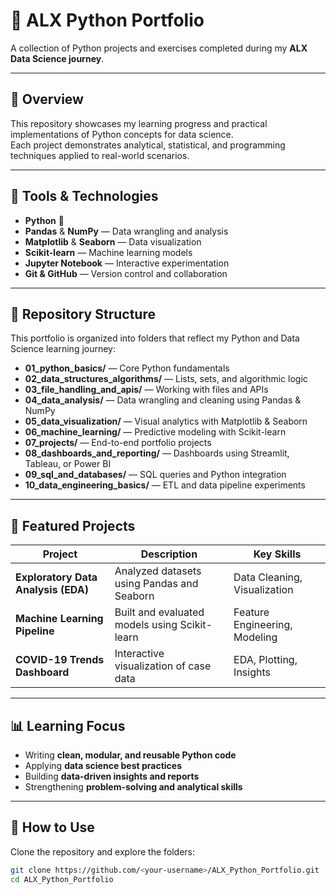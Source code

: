 # 🧠 ALX Python Portfolio  

A collection of Python projects and exercises completed during my **ALX Data Science journey**.  

---

## 📘 Overview  

This repository showcases my learning progress and practical implementations of Python concepts for data science.  
Each project demonstrates analytical, statistical, and programming techniques applied to real-world scenarios.  

---

## 🧰 Tools & Technologies  

- **Python** 🐍  
- **Pandas** & **NumPy** — Data wrangling and analysis  
- **Matplotlib** & **Seaborn** — Data visualization  
- **Scikit-learn** — Machine learning models  
- **Jupyter Notebook** — Interactive experimentation  
- **Git & GitHub** — Version control and collaboration  

---

## 📂 Repository Structure  

This portfolio is organized into folders that reflect my Python and Data Science learning journey:  

- **01_python_basics/** — Core Python fundamentals  
- **02_data_structures_algorithms/** — Lists, sets, and algorithmic logic  
- **03_file_handling_and_apis/** — Working with files and APIs  
- **04_data_analysis/** — Data wrangling and cleaning using Pandas & NumPy  
- **05_data_visualization/** — Visual analytics with Matplotlib & Seaborn  
- **06_machine_learning/** — Predictive modeling with Scikit-learn  
- **07_projects/** — End-to-end portfolio projects  
- **08_dashboards_and_reporting/** — Dashboards using Streamlit, Tableau, or Power BI  
- **09_sql_and_databases/** — SQL queries and Python integration  
- **10_data_engineering_basics/** — ETL and data pipeline experiments  

---

## 🚀 Featured Projects  

| Project | Description | Key Skills |
|----------|--------------|-------------|
| **Exploratory Data Analysis (EDA)** | Analyzed datasets using Pandas and Seaborn | Data Cleaning, Visualization |
| **Machine Learning Pipeline** | Built and evaluated models using Scikit-learn | Feature Engineering, Modeling |
| **COVID-19 Trends Dashboard** | Interactive visualization of case data | EDA, Plotting, Insights |

---

## 📊 Learning Focus  

- Writing **clean, modular, and reusable Python code**  
- Applying **data science best practices**  
- Building **data-driven insights and reports**  
- Strengthening **problem-solving and analytical skills**

---

## 🧩 How to Use  

Clone the repository and explore the folders:  

```bash
git clone https://github.com/<your-username>/ALX_Python_Portfolio.git
cd ALX_Python_Portfolio
